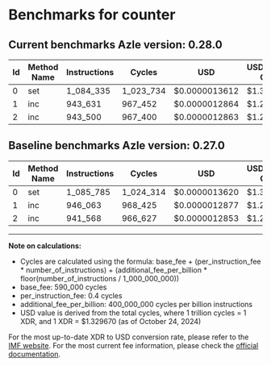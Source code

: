 # Benchmarks for counter

## Current benchmarks Azle version: 0.28.0

| Id  | Method Name | Instructions | Cycles    | USD           | USD/Million Calls | Change                            |
| --- | ----------- | ------------ | --------- | ------------- | ----------------- | --------------------------------- |
| 0   | set         | 1_084_335    | 1_023_734 | $0.0000013612 | $1.36             | <font color="green">-1_450</font> |
| 1   | inc         | 943_631      | 967_452   | $0.0000012864 | $1.28             | <font color="green">-2_432</font> |
| 2   | inc         | 943_500      | 967_400   | $0.0000012863 | $1.28             | <font color="red">+1_932</font>   |

## Baseline benchmarks Azle version: 0.27.0

| Id  | Method Name | Instructions | Cycles    | USD           | USD/Million Calls |
| --- | ----------- | ------------ | --------- | ------------- | ----------------- |
| 0   | set         | 1_085_785    | 1_024_314 | $0.0000013620 | $1.36             |
| 1   | inc         | 946_063      | 968_425   | $0.0000012877 | $1.28             |
| 2   | inc         | 941_568      | 966_627   | $0.0000012853 | $1.28             |

---

**Note on calculations:**

- Cycles are calculated using the formula: base_fee + (per_instruction_fee \* number_of_instructions) + (additional_fee_per_billion \* floor(number_of_instructions / 1_000_000_000))
- base_fee: 590_000 cycles
- per_instruction_fee: 0.4 cycles
- additional_fee_per_billion: 400_000_000 cycles per billion instructions
- USD value is derived from the total cycles, where 1 trillion cycles = 1 XDR, and 1 XDR = $1.329670 (as of October 24, 2024)

For the most up-to-date XDR to USD conversion rate, please refer to the [IMF website](https://www.imf.org/external/np/fin/data/rms_sdrv.aspx).
For the most current fee information, please check the [official documentation](https://internetcomputer.org/docs/current/developer-docs/gas-cost#execution).
